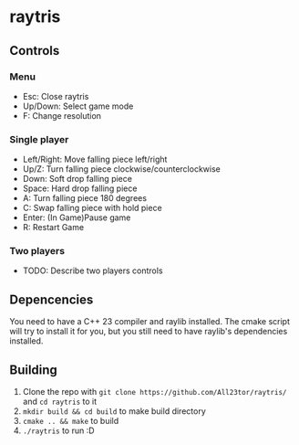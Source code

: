 # raytris

## Controls
### Menu
- Esc: Close raytris
- Up/Down: Select game mode
- F: Change resolution
### Single player
- Left/Right: Move falling piece left/right
- Up/Z: Turn falling piece clockwise/counterclockwise
- Down: Soft drop falling piece
- Space: Hard drop falling piece
- A: Turn falling piece 180 degrees
- C: Swap falling piece with hold piece
- Enter: (In Game)Pause game
- R: Restart Game
### Two players
- TODO: Describe two players controls
## Depencencies
You need to have a C++ 23 compiler and raylib installed. The cmake script will try to install it for you, but you still need to have raylib's dependencies installed.
## Building
1. Clone the repo with `git clone https://github.com/All23tor/raytris/` and `cd raytris` to it
2. `mkdir build && cd build` to make build directory
3. `cmake .. && make` to build
5. `./raytris` to run :D
